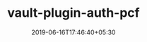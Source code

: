 ---
title: "vault-plugin-auth-pcf"
date: 2019-06-16T17:46:40+05:30
type: "organisations"
org_name: "HashiCorp"
repo_desc: "A Vault plugin for authenticating using PCF's identity certificates."
repo_link: https://github.com/hashicorp/vault-plugin-auth-pcf
---